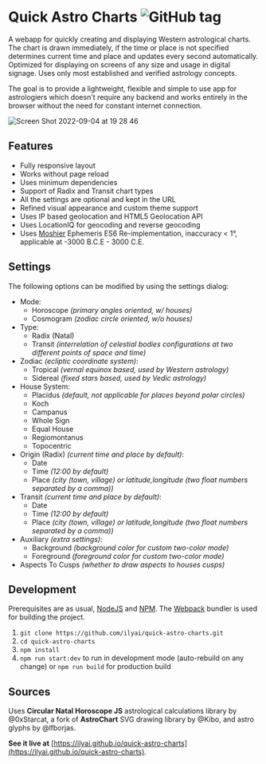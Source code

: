# Quick Astro Charts ![GitHub tag](https://img.shields.io/github/v/tag/ilyai/quick-astro-charts.svg?sort=semver)

A webapp for quickly creating and displaying Western astrological charts. The chart is drawn immediately, if the time or place is not specified determines current time and place and updates every second automatically. Optimized for displaying on screens of any size and usage in digital signage. Uses only most established and verified astrology concepts.

The goal is to provide a lightweight, flexible and simple to use app for astrologiers which doesn't require any backend and works entirely in the browser without the need for constant internet connection.

![Screen Shot 2022-09-04 at 19 28 46](https://user-images.githubusercontent.com/1911270/188323024-c4683b03-d90a-48a1-a2c8-0fec33330a5d.png)

## Features

* Fully responsive layout
* Works without page reload
* Uses minimum dependencies
* Support of Radix and Transit chart types
* All the settings are optional and kept in the URL
* Refined visual appearance and custom theme support
* Uses IP based geolocation and HTML5 Geolocation API
* Uses LocationIQ for geocoding and reverse geocoding
* Uses [Moshier](http://www.moshier.net/) Ephemeris ES6 Re-implementation, inaccuracy < 1°, applicable at -3000 B.C.E - 3000 C.E.

## Settings

The following options can be modified by using the settings dialog:
* Mode:
  * Horoscope *(primary angles oriented, w/ houses)*
  * Cosmogram *(zodiac circle oriented, w/o houses)*
* Type:
  * Radix (Natal)
  * Transit *(interrelation of celestial bodies configurations at two different points of space and time)*
* Zodiac *(ecliptic coordinate system)*:
  * Tropical *(vernal equinox based, used by Western astrology)*
  * Sidereal *(fixed stars based, used by Vedic astrology)*
* House System:
  * Placidus *(default, not applicable for places beyond polar circles)*
  * Koch
  * Campanus
  * Whole Sign
  * Equal House
  * Regiomontanus
  * Topocentric
* Origin (Radix) *(current time and place by default)*:
  * Date
  * Time *(12:00 by default)*
  * Place *(city (town, village) or latitude,longitude (two float numbers separated by a comma))*
* Transit *(current time and place by default)*:
  * Date
  * Time *(12:00 by default)*
  * Place *(city (town, village) or latitude,longitude (two float numbers separated by a comma))*
* Auxiliary *(extra settings)*:
  * Background *(background color for custom two-color mode)*
  * Foreground *(foreground color for custom two-color mode)*
* Aspects To Cusps *(whether to draw aspects to houses cusps)*

## Development
Prerequisites are as usual, [NodeJS](https://nodejs.org/) and [NPM](https://www.npmjs.com/). The [Webpack](https://webpack.js.org/) bundler is used for building the project.

1. `git clone https://github.com/ilyai/quick-astro-charts.git`
2. `cd quick-astro-charts`
3. `npm install`
4. `npm run start:dev` to run in development mode (auto-rebuild on any change) or `npm run build` for production build

## Sources

Uses **Circular Natal Horoscope JS** astrological calculations library by @0xStarcat, a fork of **AstroChart** SVG drawing library by @Kibo, and astro glyphs by @lfborjas.

**See it live at** [https://ilyai.github.io/quick-astro-charts](https://ilyai.github.io/quick-astro-charts).
